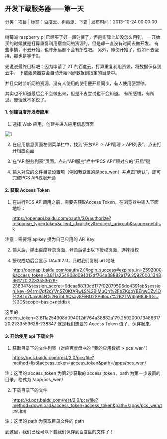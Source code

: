 ## 开发下载服务器——第一天

分类：项目 | 标签：百度云、树莓派、下载 | 发布时间：2013-10-24 00:00:00

___

树莓派 raspberry pi 已经买了好一段时间了，但是实际上却没怎么用到。
一开始买的时候就是打算重复利用宿舍网络资源的，但是却一直没有时间去做开发。
有些事情，不去开始，也许永远都不会有所成吧。
另外，即使开始了，假如不去坚持，那也是等于0。

先说说最终目标吧：因为申请了 2T 的百度云，打算重复利用资源，将数据保存到云中，
下载服务器变会自动开始同步数据到指定的目录中。

并且实时监听网络资源，没有人使用的使用便开启同步，有人使用便暂停。

其实也不知道最后会不会做出来，但是不去尝试也不会知道。
有所感悟，有所思。废话就不多说了。

#### 1. 创建百度开发者应用

1) 选择 Web 应用，创建并进入应用信息页面

![1](/posts/2013/10/24/1.png) 

2) 在应用信息页面左侧菜单栏中，找到“开放API > API管理 > API列表”，点击打开相应页面

3) 在“API服务列表”页面，点击“API服务”栏中“PCS API”项对应的“开启”键

4) 输入对应的文件目录设置项（例如我设置的是pcs_wen）并点击“确认”，即可完成PCS API权限开通

#### 2. 获取 Access Token

1) 在进行PCS API调用之前，需要先获取Access Token，在浏览器中输入下面地址：

	https://openapi.baidu.com/oauth/2.0/authorize?response_type=token&client_id=apikey&redirect_uri=oob&scope=netdisk
	
注意：需要将 apikey 换为自己应用的 API Key

2) 输入后，弹出百度登录页面，登录后弹出以下授权页面，选择授权

3) 授权成功后会显示 OAuth2.0，此时我们复制 url 地址

	http://openapi.baidu.com/oauth/2.0/login_success#expires_in=2592000&access_token=3.811a254908d094012df764a38882a179.2592000.1348661720.2233553628-238347&session_secret=9deaa587f9cd177f02079506dc4391ab&session_key=94rrnl7qf2cYVnSZ0KfARwLS%2BIMuQn%2FbZKgbYBEnwDZv1O%2Bzp7fJxo8cN%2BrrhLAQsJy8FeBD2SP6Ioux%2B2TW6IgR8JFIGsU%3D&scope=basic+netdisk
	
这里的 access_token=3.811a254908d094012df764a38882a179.2592000.1348661720.2233553628-238347 就是我们想要的 Access Token 值了，保存起来。

#### 3. 开始使用 api 下载文件

1) 获取目录下的文件列表（对应百度盘中的 "我的应用数据  >  pcs_wen"）

	https://pcs.baidu.com/rest/2.0/pcs/file?method=list&access_token=access_token&path=/apps/pcs_wen/
	
注：这里的 access_token 为第2步获取的 access_token，path 为第一步设置的目录，格式为 /app/pcs_wen/

2) 下载目录下的文件

	https://d.pcs.baidu.com/rest/2.0/pcs/file?method=download&access_token=access_token&path=/apps/pcs_wen/test.jpg
	
注：这里的 path 为获取目录文件的 path


到这里，我们已经可以下载我们保存到百度盘的文件了！